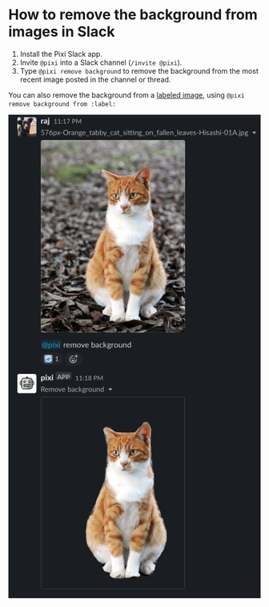 # How to remove the background from images in Slack

1. Install the Pixi Slack app.
1. Invite `@pixi` into a Slack channel (`/invite @pixi`).
1. Type `@pixi remove background` to remove the background from the most recent image posted in the channel or thread.

You can also remove the background from a [labeled image](label.md), using `@pixi remove background from :label:`

<img src="img/removebg.png">
